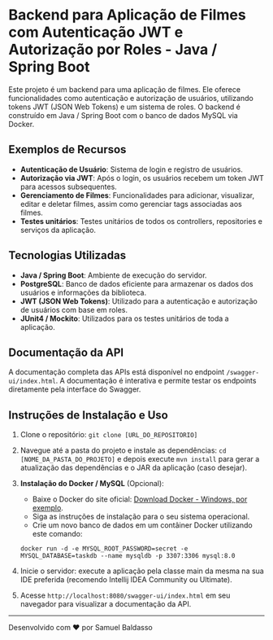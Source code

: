 # Backend para Aplicação de Filmes com Autenticação JWT e Autorização por Roles - Java / Spring Boot

Este projeto é um backend para uma aplicação de filmes. Ele oferece funcionalidades como autenticação e autorização de usuários, utilizando tokens JWT (JSON Web Tokens) e um sistema de roles. O backend é construído em Java / Spring Boot com o banco de dados MySQL via Docker.

## Exemplos de Recursos

- **Autenticação de Usuário**: Sistema de login e registro de usuários.
- **Autorização via JWT**: Após o login, os usuários recebem um token JWT para acessos subsequentes.
- **Gerenciamento de Filmes**: Funcionalidades para adicionar, visualizar, editar e deletar filmes, assim como gerenciar tags associadas aos filmes.
- **Testes unitários**: Testes unitários de todos os controllers, repositories e serviços da aplicação.

## Tecnologias Utilizadas

- **Java / Spring Boot**: Ambiente de execução do servidor.
- **PostgreSQL**: Banco de dados eficiente para armazenar os dados dos usuários e informações da biblioteca.
- **JWT (JSON Web Tokens)**: Utilizado para a autenticação e autorização de usuários com base em roles.
- **JUnit4 / Mockito**: Utilizados para os testes unitários de toda a aplicação.

## Documentação da API

A documentação completa das APIs está disponível no endpoint `/swagger-ui/index.html`. A documentação é interativa e permite testar os endpoints diretamente pela interface do Swagger.

## Instruções de Instalação e Uso

1. Clone o repositório: `git clone [URL_DO_REPOSITORIO]`

2. Navegue até a pasta do projeto e instale as dependências: `cd [NOME_DA_PASTA_DO_PROJETO]` e depois execute `mvn install` para gerar a atualização das dependências e o JAR da aplicação (caso desejar).

3. **Instalação do Docker / MySQL** (Opcional):
   - Baixe o Docker do site oficial: [Download Docker - Windows, por exemplo](https://docs.docker.com/desktop/install/windows-install/).
   - Siga as instruções de instalação para o seu sistema operacional.
   - Crie um novo banco de dados em um contâiner Docker utilizando este comando:
  
   `docker run -d -e MYSQL_ROOT_PASSWORD=secret -e MYSQL_DATABASE=taskdb --name mysqldb -p 3307:3306 mysql:8.0`
   
5. Inicie o servidor: execute a aplicação pela classe main da mesma na sua IDE preferida (recomendo Intellij IDEA Community ou Ultimate).

6. Acesse `http://localhost:8080/swagger-ui/index.html` em seu navegador para visualizar a documentação da API.

---

Desenvolvido com ❤️ por Samuel Baldasso
